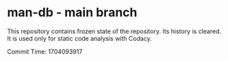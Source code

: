 # man-db - main branch

This repository contains frozen state of the repository.
Its history is cleared. It is used only for static code
analysis with Codacy.

Commit Time: 1704093917